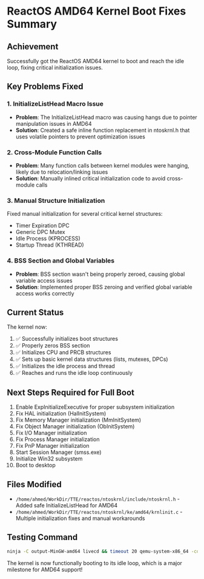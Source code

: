 # ReactOS AMD64 Kernel Boot Fixes Summary

## Achievement
Successfully got the ReactOS AMD64 kernel to boot and reach the idle loop, fixing critical initialization issues.

## Key Problems Fixed

### 1. InitializeListHead Macro Issue
- **Problem**: The InitializeListHead macro was causing hangs due to pointer manipulation issues in AMD64
- **Solution**: Created a safe inline function replacement in ntoskrnl.h that uses volatile pointers to prevent optimization issues

### 2. Cross-Module Function Calls
- **Problem**: Many function calls between kernel modules were hanging, likely due to relocation/linking issues
- **Solution**: Manually inlined critical initialization code to avoid cross-module calls

### 3. Manual Structure Initialization
Fixed manual initialization for several critical kernel structures:
- Timer Expiration DPC
- Generic DPC Mutex  
- Idle Process (KPROCESS)
- Startup Thread (KTHREAD)

### 4. BSS Section and Global Variables
- **Problem**: BSS section wasn't being properly zeroed, causing global variable access issues
- **Solution**: Implemented proper BSS zeroing and verified global variable access works correctly

## Current Status
The kernel now:
1. ✅ Successfully initializes boot structures
2. ✅ Properly zeros BSS section
3. ✅ Initializes CPU and PRCB structures
4. ✅ Sets up basic kernel data structures (lists, mutexes, DPCs)
5. ✅ Initializes the idle process and thread
6. ✅ Reaches and runs the idle loop continuously

## Next Steps Required for Full Boot
1. Enable ExpInitializeExecutive for proper subsystem initialization
2. Fix HAL initialization (HalInitSystem)
3. Fix Memory Manager initialization (MmInitSystem)
4. Fix Object Manager initialization (ObInitSystem)
5. Fix I/O Manager initialization
6. Fix Process Manager initialization
7. Fix PnP Manager initialization
8. Start Session Manager (smss.exe)
9. Initialize Win32 subsystem
10. Boot to desktop

## Files Modified
- `/home/ahmed/WorkDir/TTE/reactos/ntoskrnl/include/ntoskrnl.h` - Added safe InitializeListHead for AMD64
- `/home/ahmed/WorkDir/TTE/reactos/ntoskrnl/ke/amd64/krnlinit.c` - Multiple initialization fixes and manual workarounds

## Testing Command
```bash
ninja -C output-MinGW-amd64 livecd && timeout 20 qemu-system-x86_64 -cdrom output-MinGW-amd64/livecd.iso -m 256 -serial stdio -bios /usr/share/ovmf/OVMF.fd -no-reboot -display none
```

The kernel is now functionally booting to its idle loop, which is a major milestone for AMD64 support!